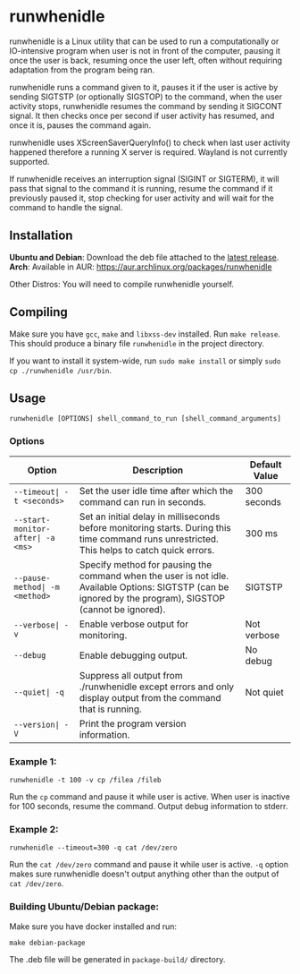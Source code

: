 # runwhenidle

runwhenidle is a Linux utility that can be used to run a computationally or IO-intensive program when user is not
in front of the computer, pausing it once the user is back, resuming once the user left, often without requiring adaptation from the program being ran.


runwhenidle runs a command given to it, pauses it if the user is active by sending SIGTSTP (or optionally SIGSTOP) to the command, 
when the user activity stops, runwhenidle resumes the command by sending it SIGCONT signal.
It then checks once per second if user activity has resumed, and once it is, pauses the command again.

runwhenidle uses XScreenSaverQueryInfo() to check when last user activity happened therefore a running X server is required.
Wayland is not currently supported.

If runwhenidle receives an interruption signal (SIGINT or SIGTERM), it will pass that signal to the command it is
running, resume the command if it previously paused it, stop checking for user activity and will wait for the command
to handle the signal.

## Installation

**Ubuntu and Debian**: Download the deb file attached to the [latest release](https://github.com/perk11/runwhenidle/releases/latest).
**Arch**: Available in AUR: https://aur.archlinux.org/packages/runwhenidle

Other Distros: You will need to compile runwhenidle yourself.

## Compiling

Make sure you have `gcc`, `make` and `libxss-dev` installed. Run `make release`. This should produce a binary file `runwhenidle` in the project directory.

If you want to install it system-wide, run `sudo make install` or simply `sudo cp ./runwhenidle /usr/bin`. 

## Usage

    runwhenidle [OPTIONS] shell_command_to_run [shell_command_arguments]

### Options

| Option                            | Description                                                                                                                                                | Default Value |
|-----------------------------------|------------------------------------------------------------------------------------------------------------------------------------------------------------|---------------|
| `--timeout\| -t <seconds>`        | Set the user idle time after which the command can run in seconds.                                                                                         | 300 seconds   |
| `--start-monitor-after\| -a <ms>` | Set an initial delay in milliseconds before monitoring starts. During this time command runs unrestricted. This helps to catch quick errors.               | 300 ms        |
| `--pause-method\| -m <method>`    | Specify method for pausing the command when the user is not idle. Available Options: SIGTSTP (can be ignored by the program), SIGSTOP (cannot be ignored). | SIGTSTP       |
| `--verbose\| -v`                  | Enable verbose output for monitoring.                                                                                                                      | Not verbose   |
| `--debug`                         | Enable debugging output.                                                                                                                                   | No debug      |
| `--quiet\| -q`                    | Suppress all output from ./runwhenidle except errors and only display output from the command that is running.                                             | Not quiet     |
| `--version\| -V`                  | Print the program version information.                                                                                                                     |               |

### Example 1:
    
    runwhenidle -t 100 -v cp /filea /fileb

Run the `cp` command and pause it while user is active. When user is inactive for 100 seconds, resume the command.
Output debug information to stderr.

### Example 2:

    runwhenidle --timeout=300 -q cat /dev/zero

Run the `cat /dev/zero` command and pause it while user is active. `-q` option makes sure runwhenidle doesn't output anything other than the output of `cat /dev/zero`. 


### Building Ubuntu/Debian package:
Make sure you have docker installed and run:

    make debian-package

The .deb file will be generated in `package-build/` directory.
